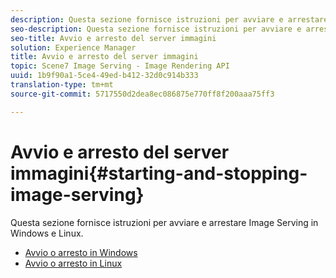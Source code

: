 ```yaml
---
description: Questa sezione fornisce istruzioni per avviare e arrestare Image Serving in Windows e Linux.
seo-description: Questa sezione fornisce istruzioni per avviare e arrestare Image Serving in Windows e Linux.
seo-title: Avvio e arresto del server immagini
solution: Experience Manager
title: Avvio e arresto del server immagini
topic: Scene7 Image Serving - Image Rendering API
uuid: 1b9f90a1-5ce4-49ed-b412-32d0c914b333
translation-type: tm+mt
source-git-commit: 5717550d2dea8ec086875e770ff8f200aaa75ff3

---
```



# Avvio e arresto del server immagini{#starting-and-stopping-image-serving}

Questa sezione fornisce istruzioni per avviare e arrestare Image Serving in Windows e Linux.

* [Avvio o arresto in Windows](t-startstop-windows.md)
* [Avvio o arresto in Linux](t-startstop-linux.md)
